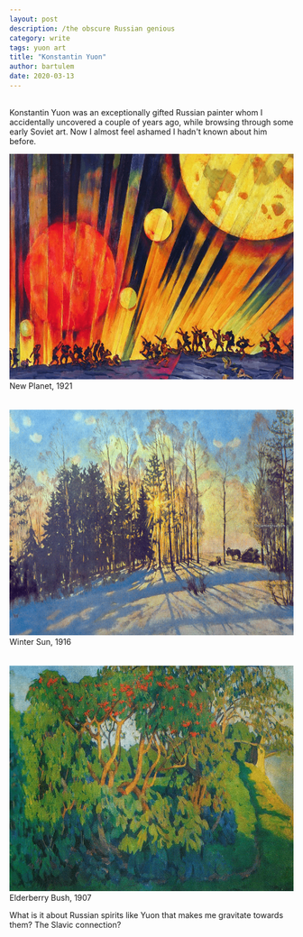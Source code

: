 ```yaml
---
layout: post
description: /the obscure Russian genious
category: write
tags: yuon art
title: "Konstantin Yuon"
author: bartulem
date: 2020-03-13
---
```

<br/>
Konstantin Yuon was an exceptionally gifted Russian painter whom I accidentally uncovered a couple of years ago, while browsing through some early Soviet art. Now I almost feel ashamed I hadn't known about him before. 

<p class="text-center">
  <img class="img-custom" alt="yuon1" src="/img/yuon1.png" height="400" width="700"/>
  <br/>
  <caption align="bottom">New Planet, 1921</caption>
  <br/>
  <br/>
  <br/>
  <img class="img-custon" alt="yuon2" src="/img/yuon2.png" height="400" width="700"/>
  <br/>
  <caption align="bottom">Winter Sun, 1916</caption>
  <br/>
  <br/>
  <br/>
  <img class="img-custom" alt="yuon3" src="/img/yuon3.png" height="400" width="700"/>
  <br/>
  <caption align="bottom">Elderberry Bush, 1907</caption>
</p>

What is it about Russian spirits like Yuon that makes me gravitate towards them? The Slavic connection?
